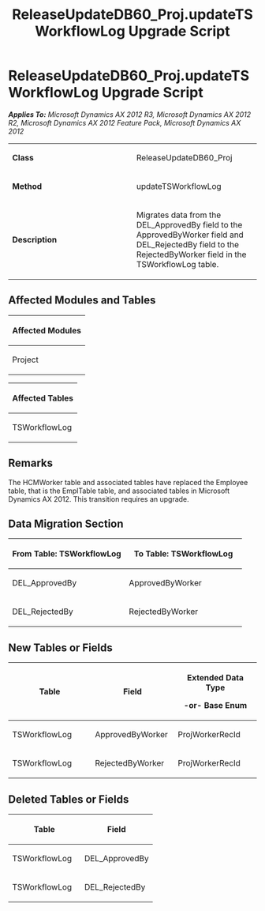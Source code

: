 ﻿---
title: ReleaseUpdateDB60_Proj.updateTSWorkflowLog Upgrade Script
TOCTitle: ReleaseUpdateDB60_Proj.updateTSWorkflowLog Upgrade Script
ms:assetid: d09eee77-6c1b-c0d2-09fa-98223653b11b
ms:mtpsurl: https://msdn.microsoft.com/en-us/library/JJ686927(v=AX.60)
ms:contentKeyID: 49711378
ms.date: 05/18/2015
mtps_version: v=AX.60
---

# ReleaseUpdateDB60\_Proj.updateTSWorkflowLog Upgrade Script 


_**Applies To:** Microsoft Dynamics AX 2012 R3, Microsoft Dynamics AX 2012 R2, Microsoft Dynamics AX 2012 Feature Pack, Microsoft Dynamics AX 2012_

<table>
<colgroup>
<col style="width: 50%" />
<col style="width: 50%" />
</colgroup>
<tbody>
<tr class="odd">
<td><p><strong>Class</strong></p></td>
<td><p>ReleaseUpdateDB60_Proj</p></td>
</tr>
<tr class="even">
<td><p><strong>Method</strong></p></td>
<td><p>updateTSWorkflowLog</p></td>
</tr>
<tr class="odd">
<td><p><strong>Description</strong></p></td>
<td><p>Migrates data from the DEL_ApprovedBy field to the ApprovedByWorker field and DEL_RejectedBy field to the RejectedByWorker field in the TSWorkflowLog table.</p></td>
</tr>
</tbody>
</table>


## Affected Modules and Tables

<table>
<colgroup>
<col style="width: 100%" />
</colgroup>
<thead>
<tr class="header">
<th><p>Affected Modules</p></th>
</tr>
</thead>
<tbody>
<tr class="odd">
<td><p>Project</p></td>
</tr>
</tbody>
</table>


<table>
<colgroup>
<col style="width: 100%" />
</colgroup>
<thead>
<tr class="header">
<th><p>Affected Tables</p></th>
</tr>
</thead>
<tbody>
<tr class="odd">
<td><p>TSWorkflowLog</p></td>
</tr>
</tbody>
</table>


## Remarks

The HCMWorker table and associated tables have replaced the Employee table, that is the EmplTable table, and associated tables in Microsoft Dynamics AX 2012. This transition requires an upgrade.

## Data Migration Section

<table>
<colgroup>
<col style="width: 50%" />
<col style="width: 50%" />
</colgroup>
<thead>
<tr class="header">
<th><p>From Table: TSWorkflowLog</p></th>
<th><p>To Table: TSWorkflowLog</p></th>
</tr>
</thead>
<tbody>
<tr class="odd">
<td><p>DEL_ApprovedBy</p></td>
<td><p>ApprovedByWorker</p></td>
</tr>
<tr class="even">
<td><p>DEL_RejectedBy</p></td>
<td><p>RejectedByWorker</p></td>
</tr>
</tbody>
</table>


## New Tables or Fields

<table>
<colgroup>
<col style="width: 33%" />
<col style="width: 33%" />
<col style="width: 33%" />
</colgroup>
<thead>
<tr class="header">
<th><p>Table</p></th>
<th><p>Field</p></th>
<th><p>Extended Data Type</p>
<p>-or- Base Enum</p></th>
</tr>
</thead>
<tbody>
<tr class="odd">
<td><p>TSWorkflowLog</p></td>
<td><p>ApprovedByWorker</p></td>
<td><p>ProjWorkerRecId</p></td>
</tr>
<tr class="even">
<td><p>TSWorkflowLog</p></td>
<td><p>RejectedByWorker</p></td>
<td><p>ProjWorkerRecId</p></td>
</tr>
</tbody>
</table>


## Deleted Tables or Fields

<table>
<colgroup>
<col style="width: 50%" />
<col style="width: 50%" />
</colgroup>
<thead>
<tr class="header">
<th><p>Table</p></th>
<th><p>Field</p></th>
</tr>
</thead>
<tbody>
<tr class="odd">
<td><p>TSWorkflowLog</p></td>
<td><p>DEL_ApprovedBy</p></td>
</tr>
<tr class="even">
<td><p>TSWorkflowLog</p></td>
<td><p>DEL_RejectedBy</p></td>
</tr>
</tbody>
</table>

  



